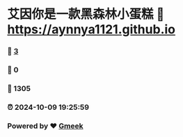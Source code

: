# 艾因你是一款黑森林小蛋糕 :link: https://aynnya1121.github.io 
### :page_facing_up: [3](https://aynnya1121.github.io/tag.html) 
### :speech_balloon: 0 
### :hibiscus: 1305 
### :alarm_clock: 2024-10-09 19:25:59 
### Powered by :heart: [Gmeek](https://github.com/Meekdai/Gmeek)

